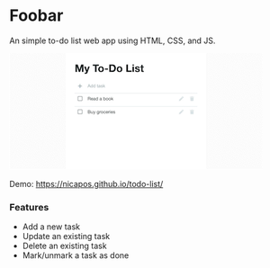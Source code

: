 # Foobar

An simple to-do list web app using HTML, CSS, and JS.

![Demo](assets/demo_basic.gif)

Demo: https://nicapos.github.io/todo-list/

### Features
* Add a new task
* Update an existing task
* Delete an existing task
* Mark/unmark a task as done